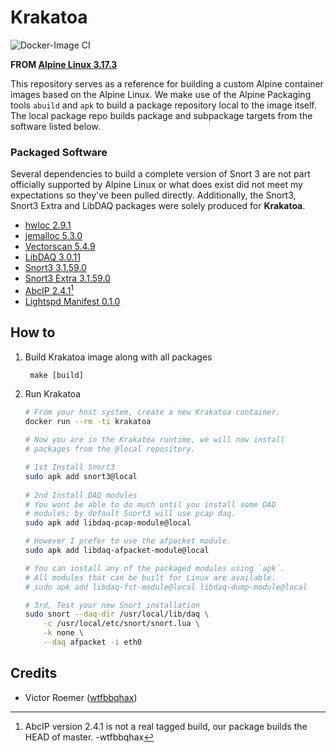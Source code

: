 # Krakatoa
![Docker-Image CI](https://github.com/wtfbbqhax/Krakatoa/actions/workflows/docker-image.yml/badge.svg)

**FROM [Alpine Linux 3.17.3](https://www.alpinelinux.org/posts/Alpine-3.17.3-released.html)**

This repository serves as a reference for building a custom Alpine container images based on the Alpine Linux. We make use of the Alpine Packaging tools `abuild` and `apk` to build a package repository local to the image itself. The local package repo builds package and subpackage targets from the software listed below.

### Packaged Software 
Several dependencies to build a complete version of Snort 3 are not part officially supported by Alpine Linux or what does exist did not meet my expectations so they've been pulled directly. Additionally, the Snort3, Snort3 Extra and LibDAQ packages were solely produced for **Krakatoa**.

 * [hwloc 2.9.1](https://www-lb.open-mpi.org/software/hwloc/v2.9/)
 * [jemalloc 5.3.0](https://github.com/jemalloc/jemalloc/releases/tag/5.3.0/)
 * [Vectorscan 5.4.9](https://github.com/VectorCamp/vectorscan/releases/tag/vectorscan/5.4.9)
 * [LibDAQ 3.0.11](https://github.com/snort3/libdaq/releases/tag/v3.0.11)
 * [Snort3 3.1.59.0](https://github.com/snort3/snort3/releases/tag/3.1.59.0)
 * [Snort3 Extra 3.1.59.0](https://github.com/snort3/snort3_extra/releases/tag/3.1.59.0)
 * [AbcIP 2.4.1](https://github.com/crc181/abcip)[^1]
 * [Lightspd Manifest 0.1.0](https://github.com/wtfbbqhax/lightspd-manifest)

[^1]: AbcIP version 2.4.1 is not a real tagged build, our package builds the HEAD of master. -wtfbbqhax

## How to

1. Build Krakatoa image along with all packages

        make [build]


2. Run Krakatoa
    ```sh
    # From your host system, create a new Krakatoa container.
    docker run --rm -ti krakatoa
        
    # Now you are in the Krakatoa runtime, we will now install 
    # packages from the @local repository.

    # 1st Install Snort3
    sudo apk add snort3@local
        
    # 2nd Install DAQ modules
    # You wont be able to do much until you install some DAQ
    # modules; by default Snort3 will use pcap daq.
    sudo apk add libdaq-pcap-module@local

    # However I prefer to use the afpacket module.
    sudo apk add libdaq-afpacket-module@local

    # You can install any of the packaged modules using `apk`. 
    # All modules that can be built for Linux are available.
    # sudo apk add libdaq-fst-module@local libdaq-dump-module@local

    # 3rd, Test your new Snort installation
    sudo snort --daq-dir /usr/local/lib/daq \
        -c /usr/local/etc/snort/snort.lua \
        -k none \
        --daq afpacket -i eth0 
    ```

## Credits

 * Victor Roemer ([wtfbbqhax](https://www.github.com/wtfbbqhax))
